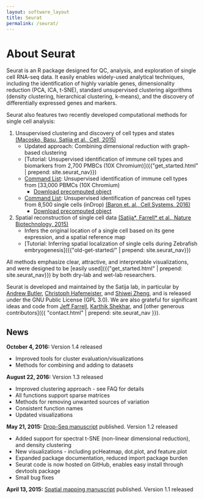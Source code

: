 ```yaml
---
layout: software_layout
title: Seurat
permalink: /seurat/
---
```


# About Seurat

Seurat is an R package designed for QC, analysis, and exploration of single cell RNA-seq data. It easily enables widely-used analytical techniques, including the identification of highly variable genes, dimensionality reduction (PCA, ICA, t-SNE), standard unsupervised clustering algorithms (density clustering, hierarchical clustering, k-means), and the discovery of differentially expressed genes and markers.

Seurat also features two recently developed computational methods for single cell analysis:

1. Unsupervised clustering and discovery of cell types and states [(Macosko, Basu, Satija et al., Cell, 2015)](http://www.cell.com/cell/abstract/S0092-8674(15)00549-8)
	* Updated approach: Combining dimensional reduction with graph-based clustering
	* [Tutorial: Unsupervised identification of immune cell types and biomarkers from 2,700 PMBCs (10X Chromium)]({{"get_started.html" | prepend: site.seurat_nav}})
	* [Command List](https://www.dropbox.com/s/am5wqgupnblvsww/pbmc33k_final.R?dl=1): Unsupervised identification of immune cell types from [33,000 PBMCs (10X Chromium)
		* [Download precomputed object](https://www.dropbox.com/s/4cams873t2azmpf/pbmc33k.Rda?dl=1)
	* [Command List](LINK): Unsupervised identification of pancreas cell types from 8,500 single cells (inDrop) [(Baron et. al., Cell Systems, 2016)](http://www.cell.com/cell-systems/abstract/S2405-4712(16)30266-6)
		* [Download precomputed object](https://www.dropbox.com/s/av5p7d3ro4m0fb5/pancreas.Rda?dl=1)
2. Spatial reconstruction of single cell data [(Satija\*, Farrell\* et al., Nature Biotechnology, 2015)](http://www.nature.com/nbt/journal/vaop/ncurrent/full/nbt.3192.html)
	* Infers the original location of a single cell based on its gene expression, and a spatial reference map
	* [Tutorial: Inferring spatial localization of single cells during Zebrafish embryogenesis]({{"old-get-started/" | prepend: site.seurat_nav}})

All methods emphasize clear, attractive, and interpretable visualizations, and were designed to be [easily used]({{"get_started.html" | prepend: site.seurat_nav}}) by both dry-lab and wet-lab researchers.

Seurat is developed and maintained by the Satija lab, in particular by [Andrew Butler](mailto:abutler@nygenome.org), [Christoph Hafemeister](mailto:chafemeister@nygenome.org), and [Shiwei Zheng](mailto:szheng@nygenome.org), and is released under the GNU Public License (GPL 3.0). We are also grateful for significant ideas and code from [Jeff Farrell](mailto:jfarrell@g.harvard.edu), [Karthik Shekhar](mailto:karthik@broadinstitute.org), and [other generous contributors]({{ "contact.html" | prepend: site.seurat_nav }}).


## News
**October 4, 2016:** Version 1.4 released

* Improved tools for cluster evaluation/visualizations
* Methods for combining and adding to datasets

**August 22, 2016:** Version 1.3 released

* Improved clustering approach - see FAQ for details
* All functions support sparse matrices
* Methods for removing unwanted sources of variation
* Consistent function names
* Updated visualizations

**May 21, 2015:**
[Drop-Seq manuscript](http://www.cell.com/cell/abstract/S0092-8674(15)00549-8) published. Version 1.2 released

* Added support for spectral t-SNE (non-linear dimensional reduction), and density clustering
* New visualizations - including pcHeatmap, dot.plot, and feature.plot
* Expanded package documentation, reduced import package burden
* Seurat code is now hosted on GitHub, enables easy install through devtools package
* Small bug fixes

**April 13, 2015:**
[Spatial mapping manuscript](http://www.nature.com/nbt/journal/vaop/ncurrent/full/nbt.3192.html) published. Version 1.1 released


